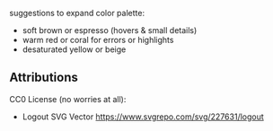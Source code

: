 suggestions to expand color palette:

- soft brown or espresso (hovers & small details)
- warm red or coral for errors or highlights
- desaturated yellow or beige

## Attributions

CC0 License (no worries at all):

- Logout SVG Vector https://www.svgrepo.com/svg/227631/logout